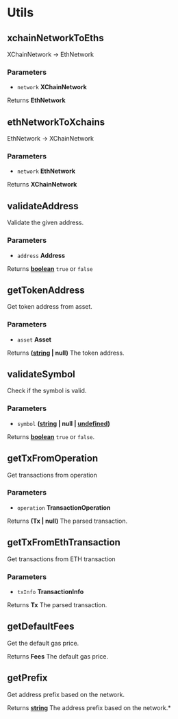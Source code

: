 # Utils

<!-- Generated by documentation.js. Update this documentation by updating the source code. -->

## xchainNetworkToEths

XChainNetwork -> EthNetwork

### Parameters

-   `network` **XChainNetwork** 

Returns **EthNetwork** 

## ethNetworkToXchains

EthNetwork -> XChainNetwork

### Parameters

-   `network` **EthNetwork** 

Returns **XChainNetwork** 

## validateAddress

Validate the given address.

### Parameters

-   `address` **Address** 

Returns **[boolean][1]** `true` or `false`

## getTokenAddress

Get token address from asset.

### Parameters

-   `asset` **Asset** 

Returns **([string][2] \| null)** The token address.

## validateSymbol

Check if the symbol is valid.

### Parameters

-   `symbol` **([string][2] \| null \| [undefined][3])** 

Returns **[boolean][1]** `true` or `false`.

## getTxFromOperation

Get transactions from operation

### Parameters

-   `operation` **TransactionOperation** 

Returns **(Tx \| null)** The parsed transaction.

## getTxFromEthTransaction

Get transactions from ETH transaction

### Parameters

-   `txInfo` **TransactionInfo** 

Returns **Tx** The parsed transaction.

## getDefaultFees

Get the default gas price.

Returns **Fees** The default gas price.

## getPrefix

Get address prefix based on the network.

Returns **[string][2]** The address prefix based on the network.\*

[1]: https://developer.mozilla.org/docs/Web/JavaScript/Reference/Global_Objects/Boolean

[2]: https://developer.mozilla.org/docs/Web/JavaScript/Reference/Global_Objects/String

[3]: https://developer.mozilla.org/docs/Web/JavaScript/Reference/Global_Objects/undefined
